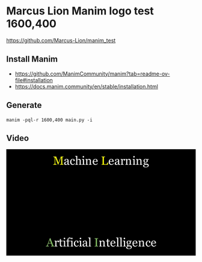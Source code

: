 # Marcus Lion Manim logo test 1600,400
https://github.com/Marcus-Lion/manim_test

## Install Manim
* https://github.com/ManimCommunity/manim?tab=readme-ov-file#installation
* https://docs.manim.community/en/stable/installation.html

## Generate
```
manim -pql-r 1600,400 main.py -i
```

## Video
![](HelloWorld_ManimCE_v0.18.1.gif)

